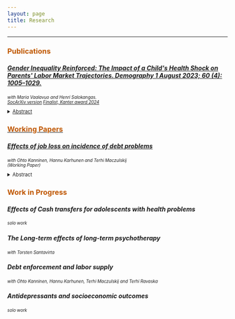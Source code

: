 ```yaml
---
layout: page
title: Research
---
```


<hr>
<h3 style="color:#bf5700;"> Publications </h3>

#### <a href="https://doi.org/10.1215/00703370-10828906"> *Gender Inequality Reinforced: The Impact of a Child&#39;s Health Shock on Parents&#39; Labor Market Trajectories. Demography 1 August 2023; 60 (4): 1005–1029.*</a> <br/>
 <p style="font-size:70%;"><i> with Maria Vaalavuo and Henri Salokangas. <br/>
   <a href="https://osf.io/preprints/socarxiv/wx83z">SocArXiv version</a> <a href="https://centers.purdue.edu/cff/initiatives/kanteraward/" >Finalist, Kanter award 2024 </i></p>

    
<details>
 <summary style="font-size:80%;"> Abstract </summary>
      <p align="justify" style="font-size:80%;"> Some text
 </p>
  </details>

<h3 style="color:#bf5700;"> Working Papers </h3>

#### <a href="https://ossitahvonen.github.io/debt_burden_etla_WP.pdf"> *Effects of job loss on incidence of debt problems*</a> <br/>
 <p style="font-size:70%;"><i> with Ohto Kanninen, Hannu Karhunen and Terhi Maczulskij <br/>
 (Working Paper) </i></p>


<details>
 <summary style="font-size:80%;"> Abstract </summary>
      <p align="justify" style="font-size:80%;"> Some text
 </p>
  </details>


<h3 style="color:#bf5700;"> Work in Progress </h3>

#### *Effects of Cash transfers for adolescents with health problems* <br/>
<p style="font-size:70%;"><i> solo work </a> </i></p>

#### *The Long-term effects of long-term psychotherapy* <br/>
<p style="font-size:70%;"><i> with Torsten Santavirta </a> </i></p>

#### *Debt enforcement and labor supply* <br/>
<p style="font-size:70%;"><i> with Ohto Kanninen, Hannu Karhunen, Terhi Maczulskij and Terhi Ravaska  </a> </i></p>

#### *Antidepressants and socioeconomic outcomes* <br/>
<p style="font-size:70%;"><i> solo work </a> </i></p>
  
